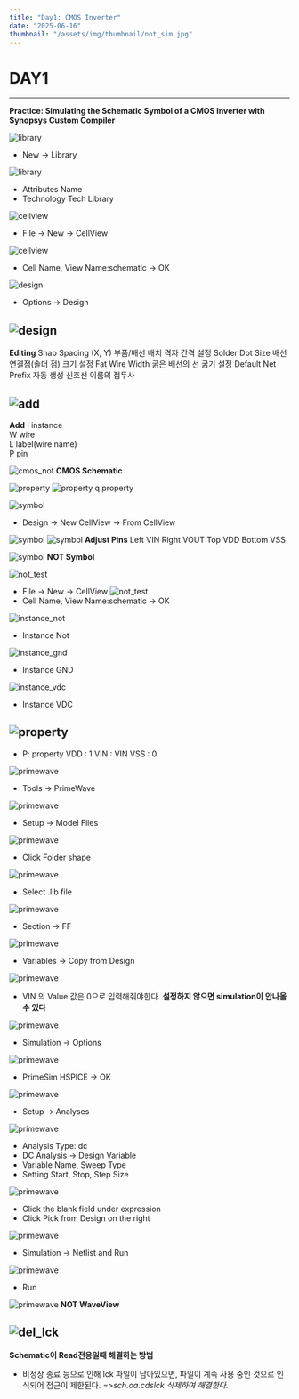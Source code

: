 ```yaml
---
title: "Day1: CMOS Inverter"
date: "2025-06-16"
thumbnail: "/assets/img/thumbnail/not_sim.jpg"
---
```


# DAY1
---

**Practice: Simulating the Schematic Symbol of a CMOS Inverter with Synopsys Custom Compiler**

![library](/assets/img/full_custom/library1.png "Library")
* New -> Library

![library](/assets/img/full_custom/library2.png "Library")
* Attributes Name
* Technology Tech Library 

![cellview](/assets/img/full_custom/cellview1.png "cellview")
* File -> New -> CellView

![cellview](/assets/img/full_custom/cellview2.png "cellview")
* Cell Name, View Name:schematic -> OK

![design](/assets/img/full_custom/design1.png "design")
* Options -> Design

![design](/assets/img/full_custom/design2.png "design")
---
**Editing**
Snap Spacing (X, Y) 부품/배선 배치 격자 간격 설정
Solder Dot Size	    배선 연결점(솔더 점) 크기 설정
Fat Wire Width  	굵은 배선의 선 굵기 설정
Default Net Prefix	자동 생성 신호선 이름의 접두사


![add](/assets/img/full_custom/add.png "add")
---
**Add**
I  instance  
W  wire  
L  label(wire name)  
P  pin  

![cmos_not](/assets/img/full_custom/cmos_not.png "cmos_not")
**CMOS Schematic**

![property](/assets/img/full_custom/property1.png "property")
![property](/assets/img/full_custom/property2.png "property")
q     property

![symbol](/assets/img/full_custom/symbol1.png "symbol")
* Design -> New CellView -> From CellView

![symbol](/assets/img/full_custom/symbol2.png "symbol")
![symbol](/assets/img/full_custom/symbol3.png "symbol")
**Adjust Pins**
Left     VIN
Right    VOUT
Top      VDD
Bottom   VSS

![symbol](/assets/img/full_custom/symbol4.png "symbol")
**NOT Symbol**

![not_test](/assets/img/full_custom/not_test1.png "not_test")
* File -> New -> CellView
![not_test](/assets/img/full_custom/not_test2.png "not_test")
* Cell Name, View Name:schematic -> OK

![instance_not](/assets/img/full_custom/instance_not.png "instance_not")
* Instance Not

![instance_gnd](/assets/img/full_custom/instance_gnd.png "instance_gnd")
* Instance GND

![instance_vdc](/assets/img/full_custom/instance_vdc.png "instance_vdc")
* Instance VDC

![property](/assets/img/full_custom/property3.png "property")
---
* P: property
VDD : 1
VIN : VIN
VSS : 0

![primewave](/assets/img/full_custom/primewave1.png "primewave1")
* Tools -> PrimeWave

![primewave](/assets/img/full_custom/primewave2.png "primewave2")
* Setup -> Model Files

![primewave](/assets/img/full_custom/primewave3.png "primewave3")
* Click Folder shape 

![primewave](/assets/img/full_custom/primewave4.png "primewave4")
* Select .lib file

![primewave](/assets/img/full_custom/primewave5.png "primewave5")
* Section -> FF

![primewave](/assets/img/full_custom/primewave6.png "primewave6")
* Variables -> Copy from Design

![primewave](/assets/img/full_custom/primewave7.png "primewave7")
* VIN 의 Value 값은 0으로 입력해줘야한다. 
**설정하지 않으면 simulation이 안나올 수 있다**

![primewave](/assets/img/full_custom/primewave8.png "primewave8")
* Simulation -> Options

![primewave](/assets/img/full_custom/primewave9.png "primewave9")
* PrimeSim HSPICE -> OK

![primewave](/assets/img/full_custom/primewave10.png "primewave10")
* Setup -> Analyses

![primewave](/assets/img/full_custom/primewave12.png "primewave12")
* Analysis Type: dc
* DC Analysis -> Design Variable
* Variable Name, Sweep Type 
* Setting Start, Stop, Step Size

![primewave](/assets/img/full_custom/primewave13.png "primewave13")
* Click the blank field under expression
* Click Pick from Design on the right

![primewave](/assets/img/full_custom/primewave14.png "primewave14")
* Simulation -> Netlist and Run

![primewave](/assets/img/full_custom/primewave15.png "primewave15")
* Run

![primewave](/assets/img/full_custom/primewave16.png "primewave16")
**NOT WaveView**

![del_lck](/assets/img/full_custom/del_lck.png "del_lck")
---
**Schematic이 Read전용일때 해결하는 방법**
- 비정상 종료 등으로 인해 lck 파일이 남아있으면, 파일이 계속 사용 중인 것으로 인식되어 접근이 제한된다.
=>*sch.oa.cdslck 삭제하여 해결한다.*
